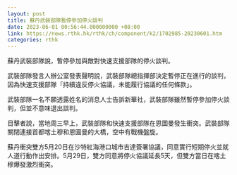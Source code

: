 ```yaml
---
layout: post
title: 蘇丹武裝部隊暫停參加停火談判
date: 2023-06-01 00:56:44.000000000 +08:00
link: https://news.rthk.hk/rthk/ch/component/k2/1702985-20230601.htm
categories: rthk
---
```


蘇丹武裝部隊說，暫停參加與敵對快速支援部隊的停火談判。

武裝部隊發言人辦公室發表聲明說，武裝部隊總指揮部決定暫停正在進行的談判，因為快速支援部隊「持續違反停火協議，未能履行協議的任何條款」。

武裝部隊一名不願透露姓名的消息人士告訴新華社，武裝部隊雖然暫停參加停火談判，但並不意味退出談判。

目擊者說，當地周三早上，武裝部隊和快速支援部隊在恩圖曼發生衝突。武裝部隊關閉連接首都喀土穆和恩圖曼的大橋，空中有戰機盤旋。

蘇丹衝突雙方5月20日在沙特紅海港口城市吉達簽署協議，同意實行短期停火並就人道行動作出安排。5月29日，雙方同意將停火協議延長5天，但雙方當日在喀土穆爆發激烈衝突。
